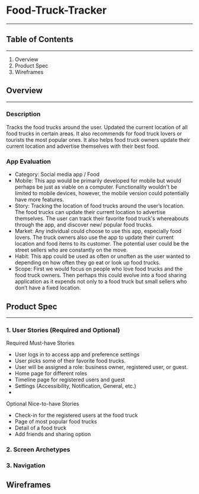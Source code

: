 # Food-Truck-Tracker

---

## Table of Contents

---
1. Overview
2. Product Spec
3. Wireframes

## Overview
---

### Description
Tracks the food trucks around the user. Updated the current location of all food trucks in certain areas. It also recommends for food truck lovers or tourists the most popular ones. It also helps food truck owners update their current location and advertise themselves with their best food. 

### App Evaluation

* Category: Social media app / Food
* Mobile: This app would be primarily developed for mobile but would perhaps be just as viable on a computer. Functionality wouldn't be limited to mobile devices, however, the mobile version could potentially have more features.
* Story: Tracking the location of food trucks around the user’s location. The food trucks can update their current location to advertise themselves. The user can track their favorite food truck's whereabouts through the app, and discover new/ popular food trucks.
* Market: Any individual could choose to use this app, especially food lovers. The truck owners also use the app to update their current location and food items to its customer. The potential user could be the street sellers who are constantly on the move.
* Habit: This app could be used as often or unoften as the user wanted to depending on how often they go eat or look up food trucks.
* Scope: First we would focus on people who love food trucks and the food truck owners.  Then perhaps this could evolve into a food sharing application as it expends not only to a food truck but small sellers who don’t have a fixed location. 

## Product Spec
---

### 1. User Stories (Required and Optional)

Required Must-have Stories
  * User logs in to access app and preference settings
  * User picks some of their favorite food trucks. 
  * User will be assigned a role:  business owner, registered user, or guest.
  * Home page for different roles
  * Timeline page for registered users and guest
  * Settings (Accessibility, Notification, General, etc.)
  * 
Optional Nice-to-have Stories
  * Check-in for the registered users at the food truck 
  * Page of most popular food trucks
  * Detail of a food truck
  * Add friends and sharing option

### 2. Screen Archetypes

### 3. Navigation

## Wireframes




